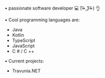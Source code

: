 • passionate software developer 💻
(͠≖ ͜ʖ͠≖) 👌

• Cool programming languages ​​are:
- Java
- Kotlin
- TypeScript
- JavaScript
- C # / C ++

• Current projects:
- Travunia.NET

